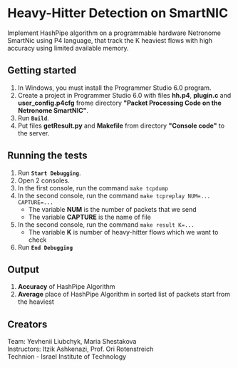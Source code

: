 # Heavy-Hitter Detection on SmartNIC

Implement HashPipe algorithm on a programmable hardware Netronome SmartNic using P4 language, 
that track the K heaviest flows with high accuracy using limited available memory.

## Getting started
	
1.	In Windows, you must install the Programmer Studio 6.0 program.
2.	Create a project in Programmer Studio 6.0 with files **hh.p4**, **plugin.c** and **user_config.p4cfg** frome directory **"Packet Processing Code on the Netronome SmartNIC"**.
3.	Run **`Build`**.
4.	Put files **getResult.py** and **Makefile** from directory **"Console code"** to the server.

## Running the tests
	
1.	Run **`Start Debugging`**.
2.	Open 2 consoles.
3.	In the first console, run the command `make tcpdump`
4.	In the second console, run the command `make tcpreplay NUM=... CAPTURE=...`  
    *  The variable **NUM** is the number of packets that we send  
    *  The variable **CAPTURE** is the name of file
5.	In the second console, run the command `make result K=...`  
    *  The variable **K** is number of heavy-hitter flows which we want to check
6.	Run **`End Debugging`**

## Output
	
1.	**Accuracy** of HashPipe Algorithm
2.  **Average** place of HashPipe Algorithm in sorted list of packets start from the heaviest

## Creators
	
Team: Yevhenii Liubchyk, Maria Shestakova  
Instructors: Itzik Ashkenazi, Prof. Ori Rotenstreich  
Technion - Israel Institute of Technology  
